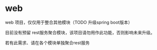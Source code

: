 # web 
web 项目，仅仅用于整合其他模块（TODO 升级spring boot版本）

目前没有预留 rest服务聚合模块，该项目请勿用作此功能，否则影响未来升级。

若有此需求、请在各个模块单独聚合rest服务